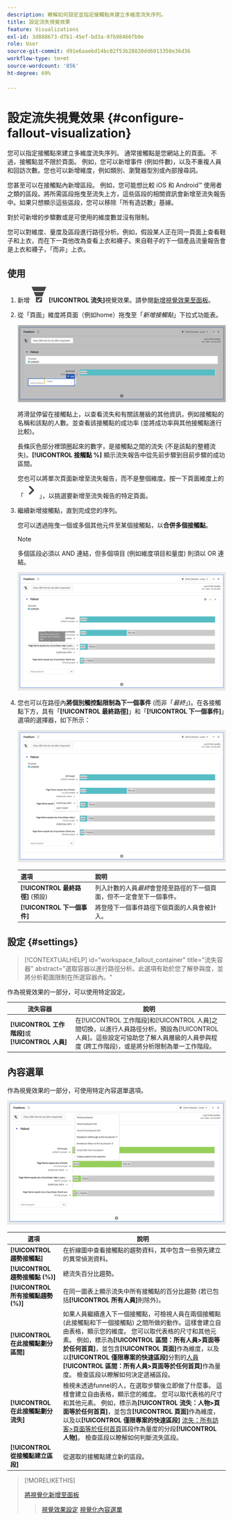 ```yaml
---
description: 瞭解如何設定並指定接觸點來建立多維度流失序列。
title: 設定流失視覺效果
feature: Visualizations
exl-id: 3d888673-d7b1-45ef-bd3a-97b98466fb0e
role: User
source-git-commit: d91e6aaebd14bc02f53b28820dd6013350e36d36
workflow-type: tm+mt
source-wordcount: '856'
ht-degree: 69%

---
```


# 設定流失視覺效果 {#configure-fallout-visualization}


您可以指定接觸點來建立多維度流失序列。 通常接觸點是您網站上的頁面。 不過，接觸點並不限於頁面。 例如，您可以新增事件 (例如件數)，以及不重複人員和回訪次數。您也可以新增維度，例如類別、瀏覽器型別或內部搜尋詞。

您甚至可以在接觸點內新增區段。 例如，您可能想比較 iOS 和 Android™ 使用者之類的區段。將所需區段拖曳至流失上方，這些區段的相關資訊會新增至流失報告中。如果只想顯示這些區段，您可以移除「所有造訪數」基線。

對於可新增的步驟數或是可使用的維度數並沒有限制。

您可以對維度、量度及區段進行路徑分析。例如，假設某人正在同一頁面上查看鞋子和上衣，而在下一頁他改為查看上衣和襪子。來自鞋子的下一個產品流量報告會是上衣和襪子，「而非」上衣。

## 使用

1. 新增 ![ConversionFunnel](/help/assets/icons/ConversionFunnel.svg) **[!UICONTROL 流失]**&#x200B;視覺效果。請參閱[新增視覺效果至面板](../freeform-analysis-visualizations.md#add-visualizations-to-a-panel)。
1. 從「頁面」維度將頁面（例如home）拖曳至「*新增接觸點*」下拉式功能表。

   ![將首頁從首頁維度拖曳至新增接觸點欄位。](assets/fallout-drag.png)

   將滑鼠停留在接觸點上，以查看流失和有關該層級的其他資訊，例如接觸點的名稱和該點的人數。並查看該接觸點的成功率 (並將成功率與其他接觸點進行比較)。

   長條灰色部分裡頭圈起來的數字，是接觸點之間的流失 (不是該點的整體流失)。**[!UICONTROL 接觸點 %]** 顯示流失報告中從先前步驟到目前步驟的成功區間。

   您也可以將單次頁面新增至流失報告，而不是整個維度。按一下頁面維度上的「![ChevronRight](/help/assets/icons/ChevronRight.svg)」，以挑選要新增至流失報告的特定頁面。

1. 繼續新增接觸點，直到完成您的序列。

   您可以透過拖曳一個或多個其他元件至某個接觸點，以&#x200B;**合併多個接觸點**。

   >[!NOTE]
   >
   >多個區段必須以 AND 連結，但多個項目 (例如維度項目和量度) 則須以 OR 連結。

   ![頁面:CamerRoll或頁面：反白的相機接觸點。](assets/fallout-or.png)

1. 您也可以在路徑內&#x200B;**將個別觸控點限制為下一個事件** (而非「*最終*」)。在各接觸點下方，具有「**[!UICONTROL 最終路徑]**」和「**[!UICONTROL 下一個事件]**」選項的選擇器，如下所示：

   ![「所有造訪數」視圖顯示醒目提示的「最終路徑」選項。](assets/fallout-nexthit.png)

   | 選項 | 說明 |
   |---|---|
   | **[!UICONTROL 最終路徑]** (預設) | 列入計數的人員&#x200B;*最終*&#x200B;會登陸至路徑的下一個頁面，但不一定會至下一個事件。 |
   | **[!UICONTROL 下一個事件]** | 將登陸下一個事件路徑下個頁面的人員會被計入。 |


## 設定 {#settings}

>[!CONTEXTUALHELP]
>id="workspace_fallout_container"
>title="流失容器"
>abstract="選取容器以進行路徑分析。此選項有助於您了解參與度，並將分析範圍限制在所選容器內。"

作為視覺效果的一部分，可以使用特定設定。

| 流失容器 | 說明 |
|--- |--- |
| **[!UICONTROL 工作階段]**&#x200B;或&#x200B;**[!UICONTROL 人員]** | 在[!UICONTROL 工作階段]和[!UICONTROL 人員]之間切換，以進行人員路徑分析。預設為[!UICONTROL 人員]。這些設定可協助您了解人員層級的人員參與程度 (跨工作階段)，或是將分析限制為單一工作階段。 |


## 內容選單

作為視覺效果的一部分，可使用特定內容選單選項。

![流失選項](assets/fallout-options.png)

| 選項 | 說明 |
|--- |--- |
| **[!UICONTROL 趨勢接觸點]** | 在折線圖中查看接觸點的趨勢資料，其中包含一些預先建立的異常偵測資料。 |
| **[!UICONTROL 趨勢接觸點 (%)]** | 總流失百分比趨勢。 |
| **[!UICONTROL 所有接觸點趨勢 (%)]** | 在同一圖表上顯示流失中所有接觸點的百分比趨勢 (若已包括&#x200B;**[!UICONTROL 所有人員]**&#x200B;則除外)。 |
| **[!UICONTROL 在此接觸點劃分區間]** | 如果人員繼續進入下一個接觸點，可檢視人員在兩個接觸點 (此接觸點和下一個接觸點) 之間所做的動作。這樣會建立自由表格，顯示您的維度。 您可以取代表格的尺寸和其他元素。 例如，標示為&#x200B;**[!UICONTROL 區間：所有人員>頁面等於任何首頁]**，並包含&#x200B;**[!UICONTROL 頁面]**&#x200B;作為維度，以及以&#x200B;**[!UICONTROL 僅限專案的快速區段]**&#x200B;分割的[人員](/help/components/segments/seg-quick.md) **[!UICONTROL 區間：所有人員>頁面等於任何首頁]**&#x200B;作為量度。 檢查區段以瞭解如何決定遞補區段。 |
| **[!UICONTROL 在此接觸點劃分流失]** | 檢視未透過funnel的人，在選取步驟後立即做了什麼事。 這樣會建立自由表格，顯示您的維度。 您可以取代表格的尺寸和其他元素。 例如，標示為&#x200B;**[!UICONTROL 流失：人物>頁面等於任何首頁]**，並包含&#x200B;**[!UICONTROL 頁面]**&#x200B;作為維度，以及以&#x200B;**[!UICONTROL 僅限專案的快速區段]** [流失：所有訪客>頁面等於任何首頁](/help/components/segments/seg-quick.md)區段作為量度的分段&#x200B;**[!UICONTROL 人物]**。 檢查區段以瞭解如何判斷流失區段。 |
| **[!UICONTROL 從接觸點建立區段]** | 從選取的接觸點建立新的區段。 |

>[!MORELIKETHIS]
>
>[將視覺化新增至面板](/help/analysis-workspace/visualizations/freeform-analysis-visualizations.md#add-visualizations-to-a-panel)
>>[視覺效果設定](/help/analysis-workspace/visualizations/freeform-analysis-visualizations.md#settings)
>>[視覺化內容選單](/help/analysis-workspace/visualizations/freeform-analysis-visualizations.md#context-menu)
>

